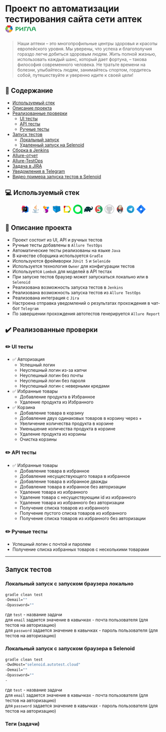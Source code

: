 # Проект по автоматизации тестирования сайта сети аптек [<img width="20%" title="Rigla" src="media/icons/Rigla.svg"/>](https://rigla.ru/)
>Наши аптеки – это многопрофильные центры здоровья и красоты европейского уровня. Мы уверены, что успеха и благополучия гораздо легче добиться здоровым людям. Жить полной жизнью, использовать каждый шанс, который дает фортуна, – такова философия современного человека. Не тратьте времени на болезни, улыбайтесь людям, занимайтесь спортом, гордитесь собой, путешествуйте и уверенно идите к своей цели!

## :receipt: Содержание
- [Используемый стек](#computer-используемый-стек)
- [Описание проекта](#bookmark_tabs-описание-проекта)
- [Реализованные проверки](#heavy_check_mark-реализованные-проверки)
  - [UI тесты](#pencil2-ui-тесты)
  - [API тесты](#pencil2-api-тесты)
  - [Ручные тесты](#pencil2-ручные-тесты)
- [Запуск тестов](#-запуск-тестов)
  - [Локальный запуск](#-локальный-запуск)
  - [Удаленный запуск на Selenoid](#-удаленный-запуск)
- [Сборка в Jenkins](#-сборка-в-jenkins)
- [Allure-отчет](#-allure-отчет)
- [Allure-TestOps](#-allure-testops)
- [Задача в JIRA](#-задача-в-jira)
- [Уведомления в Telegram](#-уведомления-в-telegram)
- [Видео примера запуска тестов в Selenoid](#-видео-примера-запуска-тестов-в-selenoid)

## :computer: Используемый стек
<p align="center">
<a href="https://www.jetbrains.com/idea/"><img width="6%" title="IntelliJ IDEA" src="media/icons/Intelij_IDEA.svg"/></a>
<a href="https://www.java.com/"><img width="6%" title="Java" src="media/icons/Java.svg"/></a>
<a href="https://selenide.org/"><img width="6%" title="Selenide" src="media/icons/Selenide.svg"/></a>
<a href="https://aerokube.com/selenoid/"><img width="6%" title="Selenoid" src="media/icons/Selenoid.svg"/></a>
<a href="https://github.com/allure-framework/allure2"><img width="6%" title="Allure Report" src="media/icons/Allure_Report.svg"/></a>
<a href="https://qameta.io/"><img width="6%" title="Allure TestOps" src="media/icons/Allure_TestOps.svg"/></a>
<a href="https://gradle.org/"><img width="6%" title="Gradle" src="media/icons/Gradle.svg"/></a>
<a href="https://junit.org/junit5/"><img width="6%" title="JUnit5" src="media/icons/JUnit5.svg"/></a>
<a href="https://github.com/"><img width="6%" title="GitHub" src="media/icons/Github.webp"/></a>
<a href="https://www.jenkins.io/"><img width="6%" title="Jenkins" src="media/icons/Jenkins.svg"/></a>
<a href="https://telegram.org/"><img width="6%" title="Telegram" src="media/icons/Telegram.svg"/></a>
<a href="https://www.atlassian.com/ru/software/jira"><img width="6%" title="Jira" src="media/icons/Jira.webp"/></a>
</p>


## :bookmark_tabs: Описание проекта

- Проект состоит из UI, API и ручных тестов
- Ручные тесты добавлены в ```Allure TestOps```
- Автоматические тесты реализованы на языке ```Java```
- В качестве сборщика используется ```Gradle```
- Используются фреймворки ```JUnit 5``` и ```Selenide```
- Используется технология ```Owner``` для конфигурации тестов
- Используется ```Lombok``` для моделей в API тестах
- При запуске тестов браузер может запускаться локально или в ```Selenoid```
- Реализована возможность запуска тестов в ```Jenkins```
- Реализована возможность запуска тестов из ```Allure TestOps```
- Реализована интеграция с ```Jira```
- Настроена отправка уведомлений о результатах прохождения в чат-бот ```Telegram```
- По завершении прохождения автотестов генерируется ```Allure Report```

## :heavy_check_mark: Реализованные проверки

### :pencil2: UI тесты
- :white_check_mark: Авторизация
  - Успешный логин
  - Неуспешный логин из-за капчи
  - Неуспешный логин без почты
  - Неуспешный логин без пароля
  - Неуспешный логин с неверными кредами
- :white_check_mark: Избранные товары
  - Добавление продукта в Избранное
  - Удаление продукта из Избранного
- :white_check_mark: Корзина
  - Добавление товара в корзину
  - Добавление двух одинаковых товаров в корзину через +
  - Увеличение количества продукта в корзине
  - Уменьшение количества продукта в корзине
  - Удаление продукта из корзины
  - Очистка корзины

### :pencil2: API тесты
- :white_check_mark: Избранные товары
  - Добавление товара в избранное
  - Добавление несуществующего товара в избранное
  - Добавление товара в избранное дважды
  - Добавление товара в избранное без авторизации
  - Удаление товара из избранного
  - Удаление товара с несуществующим id из избранного
  - Удаление товара из избранного без авторизации
  - Получение списка товаров из избранного
  - Получение пустого списка товаров из избранного
  - Получение списка товаров из избранного без авторизации

### :pencil2: Ручные тесты
- Успешный логин с почтой и паролем
- Получение списка избранных товаров с несколькими товарами

---

## Запуск тестов




### Локальный запуск с запуском браузера локально
```bash
gradle clean test
-Demail=""
-Dpassword=""
```
где ```test``` - название задачи  
для ```email``` задается значение в кавычках - почта пользователя (для тестов на авторизацию)  
для ```password``` задается значение в кавычках - пароль пользователя (для тестов на авторизацию) 

### Локальный запуск с запуском браузера в Selenoid
```bash
gradle clean test
-DwdHost="selenoid.autotest.cloud"
-Demail=""
-Dpassword=""
-
```
где ```test``` - название задачи  
для ```email``` задается значение в кавычках - почта пользователя (для тестов на авторизацию)  
для ```password``` задается значение в кавычках - пароль пользователя (для тестов на авторизацию)

### Теги (задачи)